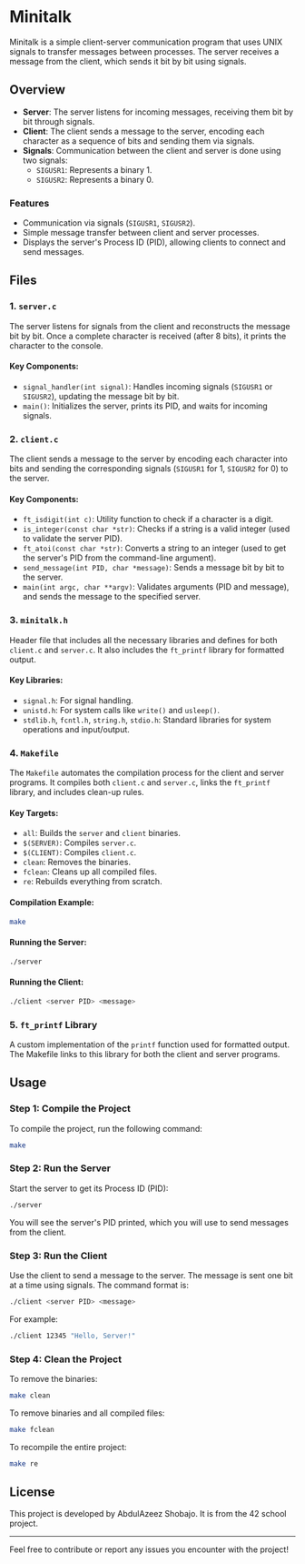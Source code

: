# Minitalk

Minitalk is a simple client-server communication program that uses UNIX signals to transfer messages between processes. The server receives a message from the client, which sends it bit by bit using signals.

## Overview

- **Server**: The server listens for incoming messages, receiving them bit by bit through signals.
- **Client**: The client sends a message to the server, encoding each character as a sequence of bits and sending them via signals.
- **Signals**: Communication between the client and server is done using two signals:
  - `SIGUSR1`: Represents a binary 1.
  - `SIGUSR2`: Represents a binary 0.

### Features

- Communication via signals (`SIGUSR1`, `SIGUSR2`).
- Simple message transfer between client and server processes.
- Displays the server's Process ID (PID), allowing clients to connect and send messages.

## Files

### 1. `server.c`

The server listens for signals from the client and reconstructs the message bit by bit. Once a complete character is received (after 8 bits), it prints the character to the console.

#### Key Components:

- `signal_handler(int signal)`: Handles incoming signals (`SIGUSR1` or `SIGUSR2`), updating the message bit by bit.
- `main()`: Initializes the server, prints its PID, and waits for incoming signals.

### 2. `client.c`

The client sends a message to the server by encoding each character into bits and sending the corresponding signals (`SIGUSR1` for 1, `SIGUSR2` for 0) to the server.

#### Key Components:

- `ft_isdigit(int c)`: Utility function to check if a character is a digit.
- `is_integer(const char *str)`: Checks if a string is a valid integer (used to validate the server PID).
- `ft_atoi(const char *str)`: Converts a string to an integer (used to get the server's PID from the command-line argument).
- `send_message(int PID, char *message)`: Sends a message bit by bit to the server.
- `main(int argc, char **argv)`: Validates arguments (PID and message), and sends the message to the specified server.

### 3. `minitalk.h`

Header file that includes all the necessary libraries and defines for both `client.c` and `server.c`. It also includes the `ft_printf` library for formatted output.

#### Key Libraries:

- `signal.h`: For signal handling.
- `unistd.h`: For system calls like `write()` and `usleep()`.
- `stdlib.h`, `fcntl.h`, `string.h`, `stdio.h`: Standard libraries for system operations and input/output.

### 4. `Makefile`

The `Makefile` automates the compilation process for the client and server programs. It compiles both `client.c` and `server.c`, links the `ft_printf` library, and includes clean-up rules.

#### Key Targets:

- `all`: Builds the `server` and `client` binaries.
- `$(SERVER)`: Compiles `server.c`.
- `$(CLIENT)`: Compiles `client.c`.
- `clean`: Removes the binaries.
- `fclean`: Cleans up all compiled files.
- `re`: Rebuilds everything from scratch.

#### Compilation Example:

```bash
make
```

#### Running the Server:

```bash
./server
```

#### Running the Client:

```bash
./client <server PID> <message>
```

### 5. `ft_printf` Library

A custom implementation of the `printf` function used for formatted output. The Makefile links to this library for both the client and server programs.

## Usage

### Step 1: Compile the Project

To compile the project, run the following command:

```bash
make
```

### Step 2: Run the Server

Start the server to get its Process ID (PID):

```bash
./server
```

You will see the server's PID printed, which you will use to send messages from the client.

### Step 3: Run the Client

Use the client to send a message to the server. The message is sent one bit at a time using signals. The command format is:

```bash
./client <server PID> <message>
```

For example:

```bash
./client 12345 "Hello, Server!"
```

### Step 4: Clean the Project

To remove the binaries:

```bash
make clean
```

To remove binaries and all compiled files:

```bash
make fclean
```

To recompile the entire project:

```bash
make re
```

## License

This project is developed by AbdulAzeez Shobajo. It is from the 42 school project.

---

Feel free to contribute or report any issues you encounter with the project!
